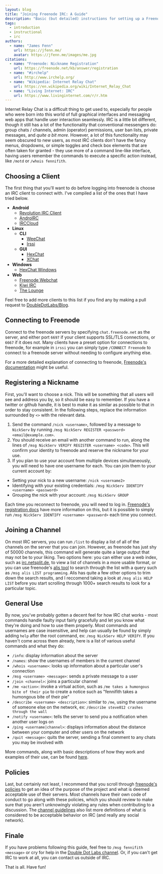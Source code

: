 ```yaml
---
layout: blog
title: "Joining Freenode IRC: A Guide"
description: "Basic (but detailed) instructions for setting up a Freenode IRC account through various clients."
tags:
  - introduction
  - instructional
  - irc
authors:
  - name: "James Fenn"
    url: https://jfenn.me/
    avatar: https://jfenn.me/images/me.jpg
citations:
  - name: "Freenode: Nickname Registration"
    url: https://freenode.net/kb/answer/registration
  - name: "#irchelp"
    url: http://www.irchelp.org/
  - name: "Wikipedia: Internet Relay Chat"
    url: https://en.wikipedia.org/wiki/Internet_Relay_Chat
  - name: "Living Internet: IRC"
    url: https://www.livinginternet.com/r/r.htm
---
```


Internet Relay Chat is a difficult thing to get used to, especially for people who were born into this world of full graphical interfaces and messaging web apps that handle user interaction seamlessly. IRC is a little bit different, though it still has a lot of the functionality that conventional messengers do: group chats / channels, admin (operator) permissions, user ban lists, private messages, and _quite a bit more_. However, a lot of this functionality may seem obscured to new users, as most IRC clients don't have the fancy menus, dropdowns, or simple toggles and check box elements that are often taken for granted - they use more of a command line-like interface, having users remember the commands to execute a specific action instead, like `/motd` or `/whois fennifith`.

## Choosing a Client

The first thing that you'll want to do before logging into freenode is choose an IRC client to connect with. I've compiled a list of the ones that I have tried below.

- **Android**
  - [Revolution IRC Client](https://play.google.com/store/apps/details?id=io.mrarm.irc)
  - [AndroIRC](https://play.google.com/store/apps/details?id=com.androirc)
  - [IRCCloud](https://play.google.com/store/apps/details?id=com.irccloud.android)
- **Linux**
  - **CLI**
    - [WeeChat](https://weechat.org/)
    - [Irssi](https://irssi.org/)
  - **GUI**
    - [HexChat](https://hexchat.github.io/)
    - [XChat](http://xchat.org/)
- **Windows**
  - [HexChat Windows](https://www.microsoft.com/en-us/p/hexchat/9nrrbgttm4j2)
- **Web**
  - [Freenode Webchat](https://webchat.freenode.net/)
  - [Kiwi IRC](https://kiwiirc.com/)
  - [The Lounge](https://demo.thelounge.chat/)

Feel free to add more clients to this list if you find any by making a pull request to [DoubleDotLabs/Blog](https://github.com/DoubleDotLabs/Blog).

## Connecting to Freenode

Connect to the freenode servers by specifying `chat.freenode.net` as the server, and either port `6697` if your client supports SSL/TLS connections, or `6667` if it does not. Many clients have a preset option for connections to freenode, for example in `irssi` you can simply type `/CONNECT Freenode` to connect to a freenode server without needing to configure anything else.

For a more detailed explanation of connecting to freenode, [Freenode's documentation](https://freenode.net/kb/answer/chat) might be useful.

## Registering a Nickname

First, you'll want to choose a nick. This will be something that all users will see and address you by, so it should be easy to remember. If you have a twitter or github handle, it is best to make it as similar as possible to that in order to stay consistent. In the following steps, replace the information surrounded by `<>` with the relevant data.

1. Send the command `/nick <username>`, followed by a message to `NickServ` by running `/msg NickServ REGISTER <password> <email@example.com>`. 
2. You should receive an email with another command to run, along the lines of `/msg NickServ VERIFY REGISTER <username> <code>`. This will confirm your identity to freenode and reserve the nickname for your use.
3. If you plan to use your account from multiple devices simultaneously, you will need to have one username for each. You can join them to your current account by:
  - Setting your nick to a new username: `/nick <username2>`
  - Identifying with your existing credentials: `/msg NickServ IDENTIFY <username> <password>`
  - Grouping the nick with your account: `/msg NickServ GROUP`

Each time you reconnect to freenode, you will need to log in. [Freenode's registration docs](https://freenode.net/kb/answer/registration) have more information on this, but it is possible to simply run `/msg NickServ IDENTIFY <username> <password>` each time you connect.

## Joining a Channel

On most IRC servers, you can run `/list` to display a list of all of the channels on the server that you can join. However, as freenode has just shy of 50000 channels, this command will generate quite a large output that may not be to your liking. Two options here: you can either use a web index, such as [irc.netsplit.de](http://irc.netsplit.de/channels/?net=freenode), to view a list of channels in a more usable format, or you can use freenode's [alis tool](https://freenode.net/kb/answer/findingchannels) to search through the list with a query such as `/msg alis LIST programming`. Alis has quite a few other options to trim down the search results, and I reccomend taking a look at `/msg alis HELP LIST` before you start scrolling through 1000+ search results to look for a particular topic.

## General Use

By now, you've probably gotten a decent feel for how IRC chat works - most commands handle faulty input fairly gracefully and let you know what they're doing and how to use them properly. Most commands and usernames are case insensitive, and help can usually be found by simply adding `help` after the root command, ex: `/msg NickServ HELP VERIFY`. If you haven't come across them already, here is a list of various useful commands and what they do:

- `/info`: display information about the server
- `/names`: show the usernames of members in the current channel
- `/whois <username>`: looks up information about a particular user's connection
- `/msg <username> <message>`: sends a private message to a user
- `/join <channel>`: joins a particular channel
- `/me <action>`: invoke a virtual action, such as `/me takes a humongous bite of their pie` to create a notice such as "fennifith takes a humongous bite of their pie"
- `/describe <username> <description>`: similar to `/me`, using the username of someone else on the network, ex: `/describe steve012 crashes through the wall`
- `/notify <username>`: tells the server to send you a notification when another user logs on
- `/ping <username|channel>`: displays information about the distance between your computer and other users on the network
- `/quit <message>`: quits the server, sending a final comment to any chats you may be involved with

More commands, along with basic descriptions of how they work and examples of their use, can be found [here](https://www.livinginternet.com/r/r.htm).

## Policies

Last, but certainly not least, I recommend that you scroll through [freenode's policies](https://freenode.net/policies) to get an idea of the purpose of the project and what is deemed acceptable use of their servers. Most channels have their own code of conduct to go along with these policies, which you should review to make sure that you aren't unknowingly violating any rules when contributing to a discussion. The [channel guidelines](https://freenode.net/changuide) also list more definitions of what is considered to be acceptable behavior on IRC (and really any social network).

## Finale

If you have problems following this guide, feel free to `/msg fennifith <message>` or cry for help in the [Double Dot Labs channel](https://doubledot.dev/about/#communication). Or, if you can't get IRC to work at all, you can contact us outside of IRC.

That is all. Have fun!
